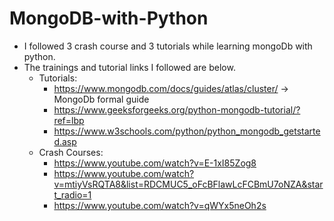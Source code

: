 # MongoDB-with-Python
- I followed 3 crash course and 3 tutorials while learning mongoDb with python.
- The trainings and tutorial links I followed are below.
    + Tutorials:
        * https://www.mongodb.com/docs/guides/atlas/cluster/ -> MongoDb formal guide
        * https://www.geeksforgeeks.org/python-mongodb-tutorial/?ref=lbp
        * https://www.w3schools.com/python/python_mongodb_getstarted.asp
    + Crash Courses:
        * https://www.youtube.com/watch?v=E-1xI85Zog8
        * https://www.youtube.com/watch?v=mtiyVsRQTA8&list=RDCMUC5_oFcBFlawLcFCBmU7oNZA&start_radio=1
        * https://www.youtube.com/watch?v=qWYx5neOh2s